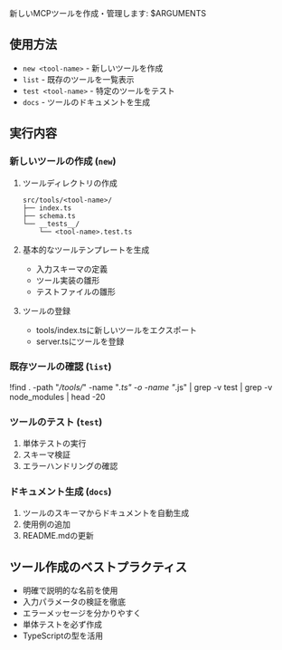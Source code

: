 新しいMCPツールを作成・管理します: $ARGUMENTS

## 使用方法

- `new <tool-name>` - 新しいツールを作成
- `list` - 既存のツールを一覧表示
- `test <tool-name>` - 特定のツールをテスト
- `docs` - ツールのドキュメントを生成

## 実行内容

### 新しいツールの作成 (`new`)

1. ツールディレクトリの作成
   ```
   src/tools/<tool-name>/
   ├── index.ts
   ├── schema.ts
   └── __tests__/
       └── <tool-name>.test.ts
   ```

2. 基本的なツールテンプレートを生成
   - 入力スキーマの定義
   - ツール実装の雛形
   - テストファイルの雛形

3. ツールの登録
   - tools/index.tsに新しいツールをエクスポート
   - server.tsにツールを登録

### 既存ツールの確認 (`list`)
!find . -path "*/tools/*" -name "*.ts" -o -name "*.js" | grep -v test | grep -v node_modules | head -20

### ツールのテスト (`test`)
1. 単体テストの実行
2. スキーマ検証
3. エラーハンドリングの確認

### ドキュメント生成 (`docs`)
1. ツールのスキーマからドキュメントを自動生成
2. 使用例の追加
3. README.mdの更新

## ツール作成のベストプラクティス

- 明確で説明的な名前を使用
- 入力パラメータの検証を徹底
- エラーメッセージを分かりやすく
- 単体テストを必ず作成
- TypeScriptの型を活用